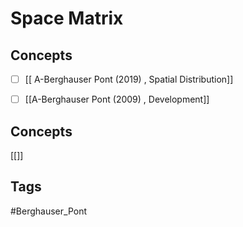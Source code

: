 # Space Matrix
## Concepts 

 - [ ]  [[ A-Berghauser Pont (2019) , Spatial Distribution]]
 - [ ]  [[A-Berghauser Pont (2009) , Development]]


## Concepts
[[]]

## Tags
#Berghauser_Pont 